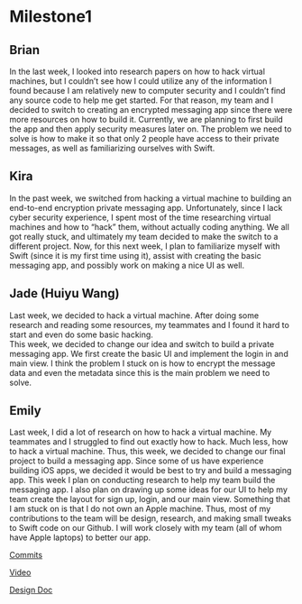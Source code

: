 # Milestone1 

## Brian
In the last week, I looked into research papers on how to hack virtual machines, but I couldn’t see how I could utilize any of the information I found because I am relatively new to computer security and I couldn’t find any source code to help me get started. For that reason, my team and I decided to switch to creating an encrypted messaging app since there were more resources on how to build it. Currently, we are planning to first build the app and then apply security measures later on. The problem we need to solve is how to make it so that only 2 people have access to their private messages, as well as familiarizing ourselves with Swift.

## Kira
In the past week, we switched from hacking a virtual machine to building an end-to-end encryption private messaging app. Unfortunately, since I lack cyber security experience, I spent most of the time researching virtual machines and how to “hack” them, without actually coding anything. We all got really stuck, and ultimately my team decided to make the switch to a different project. Now, for this next week, I plan to familiarize myself with Swift (since it is my first time using it), assist with creating the basic messaging app, and possibly work on making a nice UI as well.

## Jade (Huiyu Wang)
Last week, we decided to hack a virtual machine. After doing some research and reading some resources, my teammates and I found it hard to start and even do some basic hacking.  
This week, we decided to change our idea and switch to build a private messaging app. We first create the basic UI and implement the login in and main view. I think the problem I stuck on is how to encrypt the message data and even the metadata since this is the main problem we need to solve. 

## Emily
Last week, I did a lot of research on how to hack a virtual machine. My teammates and I struggled to find out exactly how to hack. Much less, how to hack a virtual machine. Thus, this week, we decided to change our final project to build a messaging app. Since some of us have experience building iOS apps, we decided it would be best to try and build a messaging app. This week I plan on conducting research to help my team build the messaging app. I also plan on drawing up some ideas for our UI to help my team create the layout for sign up, login, and our main view. 
Something that I am stuck on is that I do not own an Apple machine. Thus, most of my contributions to the team will be design, research, and making small tweaks to Swift code on our Github. I will work closely with my team (all of whom have Apple laptops) to better our app. 

[Commits](https://github.com/ECS153/final-project-group-6/commits/master)

[Video](https://drive.google.com/file/d/1WGzeEr2I0qOTCFcUW3zSgoUUWyK4UWoa/view)

[Design Doc](https://docs.google.com/document/d/1vm11j8nEE6qRhWhGOlbQBqUcBaNt2D_XDwo3NaNZJ4E/edit)
